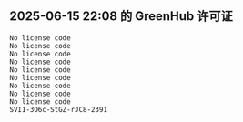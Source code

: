 ## 2025-06-15 22:08 的 GreenHub 许可证
```
No license code
No license code
No license code
No license code
No license code
No license code
No license code
No license code
No license code
SVI1-3O6c-StGZ-rJC8-2391
```

